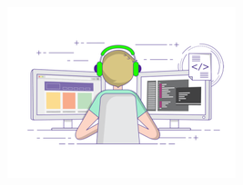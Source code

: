 <div style="width: 100%"><img style="display: flex; justify-content: center;" alt="Coding" width="400" src="https://raw.githubusercontent.com/devSouvik/devSouvik/master/gif3.gif"></div>
